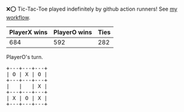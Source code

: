 :x::o: Tic-Tac-Toe played indefinitely by github action runners! See [my workflow](.github/workflows/play.yaml).

|PlayerX wins|PlayerO wins|Ties|
|-|-|-|
|684|592|282|

PlayerO's turn.

<pre>
+---+---+---+
| O | X | O |
+---+---+---+
|   |   | X |
+---+---+---+
| X | O | X |
+---+---+---+
</pre>